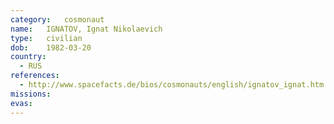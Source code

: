 ```yaml
---
category:	cosmonaut
name:	IGNATOV, Ignat Nikolaevich
type:	civilian
dob:	1982-03-20
country:
  - RUS
references:
  - http://www.spacefacts.de/bios/cosmonauts/english/ignatov_ignat.htm
missions:
evas:
---
```

